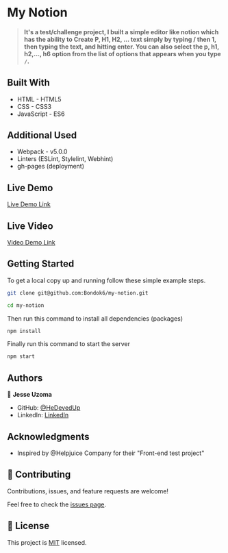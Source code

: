 # My Notion

> #### It's a test/challenge project, I built a simple editor like notion which has the ability to Create P, H1, H2, ... text simply by typing / then 1, then typing the text, and hitting enter. You can also select the p, h1, h2,..., h6 option from the list of options that appears when you type `/`.


<!-- https://user-images.githubusercontent.com/45231276/205477909-d30b21ac-6404-4c06-a40c-c5cb1c4856d2.mp4 -->


## Built With

- HTML - HTML5
- CSS - CSS3
- JavaScript - ES6

## Additional Used

- Webpack - v5.0.0
- Linters (ESLint, Stylelint, Webhint)
- gh-pages (deployment)

## Live Demo

[Live Demo Link]()

## Live Video
[Video Demo Link]()

## Getting Started

To get a local copy up and running follow these simple example steps.

```bash
git clone git@github.com:Bondok6/my-notion.git
```

```bash
cd my-notion
```

Then run this command to install all dependencies (packages)

```bash
npm install
```

Finally run this command to start the server

```bash
npm start
```

## Authors

👤 **Jesse Uzoma**

- GitHub: [@HeDevedUp](https://github.com/HeDevedUp/nextnotion)
- LinkedIn: [LinkedIn](https://linkedin.com/in/jesseuzoma)

## Acknowledgments

- Inspired by @Helpjuice Company for their "Front-end test project"

## 🤝 Contributing

Contributions, issues, and feature requests are welcome!

Feel free to check the [issues page](../../issues/).

## 📝 License

This project is [MIT](./MIT.md) licensed.
